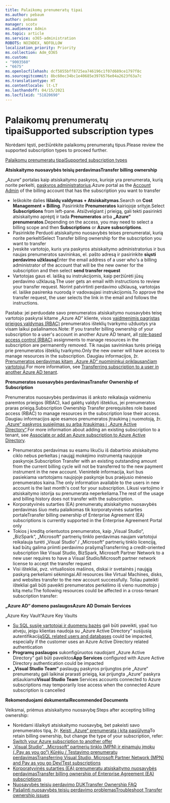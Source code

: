 ```yaml
---
title: Palaikomų prenumeratų tipai
ms.author: pebaum
author: pebaum
manager: scotv
ms.audience: Admin
ms.topic: article
ms.service: o365-administration
ROBOTS: NOINDEX, NOFOLLOW
localization_priority: Priority
ms.collection: Adm_O365
ms.custom:
- "9003560"
- "6675"
ms.openlocfilehash: dcf5855bff8725ea746196c1f07d689ce1797f8c
ms.sourcegitcommit: 8bc60ec34bc1e40685e3976576e04a2623f63a7c
ms.translationtype: HT
ms.contentlocale: lt-LT
ms.lasthandoff: 04/15/2021
ms.locfileid: "51820690"
---
```

# <a name="supported-subscription-types"></a><span data-ttu-id="96bfb-102">Palaikomų prenumeratų tipai</span><span class="sxs-lookup"><span data-stu-id="96bfb-102">Supported subscription types</span></span>

<span data-ttu-id="96bfb-103">Norėdami tęsti, peržiūrėkite palaikomų prenumeratų tipus.</span><span class="sxs-lookup"><span data-stu-id="96bfb-103">Please review the supported subscription types to proceed further.</span></span>

[<span data-ttu-id="96bfb-104">Palaikomų prenumeratų tipai</span><span class="sxs-lookup"><span data-stu-id="96bfb-104">Supported subscription types</span></span>](https://docs.microsoft.com/azure/billing/billing-subscription-transfer?WT.mc_id=Portal-Microsoft_Azure_Support#supported-subscription-types)

<span data-ttu-id="96bfb-105">**Atsiskaitymo nuosavybės teisių perdavimas**</span><span class="sxs-lookup"><span data-stu-id="96bfb-105">**Transfer billing ownership**</span></span>

<span data-ttu-id="96bfb-106">„Azure“ portalas kaip atsiskaitymo paskyros, kurioje yra prenumerata, kurią norite perkelti, [paskyros administratorius](https://ms.portal.azure.com/).</span><span class="sxs-lookup"><span data-stu-id="96bfb-106">Azure portal as the [Account Admin](https://ms.portal.azure.com/) of the billing account that has the subscription you want to transfer</span></span>

- <span data-ttu-id="96bfb-107">Ieškokite dalies **Išlaidų valdymas + Atsiskaitymas**.</span><span class="sxs-lookup"><span data-stu-id="96bfb-107">Search on **Cost Management + Billing**.</span></span> <span data-ttu-id="96bfb-108">Pasirinkite **Prenumeratos** kairiojoje srityje.</span><span class="sxs-lookup"><span data-stu-id="96bfb-108">Select **Subscriptions** from left-pane.</span></span> <span data-ttu-id="96bfb-109">Atsižvelgiant į prieigą, gali tekti pasirinkti atsiskaitymo aprėptį ir tada **Prenumeratos** arba **„Azure“ prenumeratos**.</span><span class="sxs-lookup"><span data-stu-id="96bfb-109">Depending on the access, you may need to select a billing scope and then **Subscriptions** or **Azure subscriptions**.</span></span>
- <span data-ttu-id="96bfb-110">Pasirinkite Perduoti atsiskaitymo nuosavybės teises prenumeratai, kurią norite perkelti</span><span class="sxs-lookup"><span data-stu-id="96bfb-110">Select Transfer billing ownership for the subscription you want to transfer</span></span>
- <span data-ttu-id="96bfb-111">Įveskite vartotojo, kuris yra paskyros atsiskaitymo administratorius ir bus naujas prenumeratos savininkas, el. pašto adresą ir pasirinkite **siųsti perdavimo užklausą**</span><span class="sxs-lookup"><span data-stu-id="96bfb-111">Enter the email address of a user who's a billing administrator of the account that will be the new owner for the subscription and then select **send transfer request**</span></span>
- <span data-ttu-id="96bfb-112">Vartotojas gaus el. laišką su instrukcijomis, kaip peržiūrėti jūsų perdavimo užklausą.</span><span class="sxs-lookup"><span data-stu-id="96bfb-112">The user gets an email with instructions to review your transfer request.</span></span> <span data-ttu-id="96bfb-113">Norint patvirtinti perdavimo užklausą, vartotojas el. laiške pasirenka nuorodą ir vadovaujasi instrukcijomis.</span><span class="sxs-lookup"><span data-stu-id="96bfb-113">To approve the transfer request, the user selects the link in the email and follows the instructions.</span></span>

<span data-ttu-id="96bfb-114">Pastaba: jei perduodate savo prenumeratos atsiskaitymo nuosavybės teisę vartotojo paskyrai kitame „Azure AD“ kliente, visos [vaidmenimis pagrįstas prieigos valdymas (RBAC)](https://docs.microsoft.com/azure/role-based-access-control/overview?WT.mc_id=Portal-Microsoft_Azure_Support) prenumeratos išteklių tvarkymo užduotys yra visam laikui pašalinamos.</span><span class="sxs-lookup"><span data-stu-id="96bfb-114">Note: If you transfer billing ownership of your subscription to a user's account in another Azure AD tenant, all [role-based access control (RBAC)](https://docs.microsoft.com/azure/role-based-access-control/overview?WT.mc_id=Portal-Microsoft_Azure_Support) assignments to manage resources in the subscription are permanently removed.</span></span> <span data-ttu-id="96bfb-115">Tik naujas savininkas turės prieigą prie prenumeratos išteklių tvarkymo.</span><span class="sxs-lookup"><span data-stu-id="96bfb-115">Only the new owner will have access to manage resources in the subscription.</span></span> <span data-ttu-id="96bfb-116">Daugiau informacijos, žr. [Prenumeratos perdavimas kitam „Azure AD“ nuomininkui priklausančiam vartotojui](https://docs.microsoft.com/azure/active-directory/managed-identities-azure-resources/known-issues?WT.mc_id=Portal-Microsoft_Azure_Support).</span><span class="sxs-lookup"><span data-stu-id="96bfb-116">For more information, see [Transferring subscription to a user in another Azure AD tenant](https://docs.microsoft.com/azure/active-directory/managed-identities-azure-resources/known-issues?WT.mc_id=Portal-Microsoft_Azure_Support).</span></span>

<span data-ttu-id="96bfb-117">**Prenumeratos nuosavybės perdavimas**</span><span class="sxs-lookup"><span data-stu-id="96bfb-117">**Transfer Ownership of Subscription**</span></span>

<span data-ttu-id="96bfb-118">Prenumeratos nuosavybės perdavimas iš anksto reikalauja vaidmeniu paremtos prieigos (RBAC), kad galėtų valdyti išteklius, jei prenumeratos praras prieigą.</span><span class="sxs-lookup"><span data-stu-id="96bfb-118">Subscription Ownership Transfer prerequisites role based access (RBAC) to manage resources in the subscription lose their access.</span></span> <span data-ttu-id="96bfb-119">Daugiau informacijos apie esamos prenumeratos įtraukimą į nuomotoją, žr. [„Azure“ paskyros susiejimas su arba įtraukimas į „Azure Active Directory“](https://docs.microsoft.com/azure/active-directory/fundamentals/active-directory-how-subscriptions-associated-directory?WT.mc_id=Portal-Microsoft_Azure_Support).</span><span class="sxs-lookup"><span data-stu-id="96bfb-119">For more information about adding an existing subscription to a tenant, see [Associate or add an Azure subscription to Azure Active Directory](https://docs.microsoft.com/azure/active-directory/fundamentals/active-directory-how-subscriptions-associated-directory?WT.mc_id=Portal-Microsoft_Azure_Support).</span></span>

- <span data-ttu-id="96bfb-120">Prenumeratos perdavimas su esamu likučiu iš dabartinio atsiskaitymo ciklo nebus perkeltas į naująjį mokėjimo instrumentą naujojoje paskyroje.</span><span class="sxs-lookup"><span data-stu-id="96bfb-120">Subscription Transfer with an existing outstanding amount from the current billing cycle will not be transferred to the new payment instrument in the new account.</span></span> <span data-ttu-id="96bfb-121">Vienintelė informacija, kuri bus pasiekiama vartotojams naujojoje paskyroje bus praėjusio mėnesio prenumeratos kaina.</span><span class="sxs-lookup"><span data-stu-id="96bfb-121">The only information available to the users in new account is the last month's cost for your subscription.</span></span> <span data-ttu-id="96bfb-122">Likusi vartojimo ir atsiskaitymo istorija su prenumerata neperkeliama.</span><span class="sxs-lookup"><span data-stu-id="96bfb-122">The rest of the usage and billing history does not transfer with the subscription.</span></span>
- <span data-ttu-id="96bfb-123">Korporatyvinės sutarties (EA) prenumeratų atsiskaitymo nuosavybės perdavimas šiuo metu palaikomas tik korporatyvinės sutarties portale</span><span class="sxs-lookup"><span data-stu-id="96bfb-123">Transfer billing ownership of Enterprise Agreement (EA) subscriptions is currently supported in the Enterprise Agreement Portal only</span></span>
- <span data-ttu-id="96bfb-124">Tokios į kreditą orientuotos prenumeratos, kaip „Visual Studio“, „BizSpark“, „Microsoft“ partnerių tinklo perdavimas naujam vartotojui reikalauja turėti „Visual Studio“ / „Microsoft“ partnerių tinklo licenciją, kad būtų galima priimti perdavimo prašymą</span><span class="sxs-lookup"><span data-stu-id="96bfb-124">Transferring a credit-oriented subscription like Visual Studio, BizSpark, Microsoft Partner Network to a new user requires to have a Visual Studio/Microsoft partner network license to accept the transfer request</span></span>
- <span data-ttu-id="96bfb-125">Visi ištekliai, pvz. virtualiosios mašinos, diskai ir svetainės į naująją paskyrą perkeliami sėkmingai.</span><span class="sxs-lookup"><span data-stu-id="96bfb-125">All resources like Virtual Machines, disks, and websites transfer to the new account successfully.</span></span> <span data-ttu-id="96bfb-126">Toliau pateikti ištekliai gali būti paveikti prenumeratos perkėlimo iš vieno nuomotojo į kitą metu:</span><span class="sxs-lookup"><span data-stu-id="96bfb-126">The following resources could be affected in a cross-tenant subscription transfer:</span></span>

<span data-ttu-id="96bfb-127">**„Azure AD“ domeno paslaugos**</span><span class="sxs-lookup"><span data-stu-id="96bfb-127">**Azure AD Domain Services**</span></span>

<span data-ttu-id="96bfb-128">„Azure Key Vault“</span><span class="sxs-lookup"><span data-stu-id="96bfb-128">Azure Key Vaults</span></span>

- <span data-ttu-id="96bfb-129">[Su SQL susiję vartotojai ir duomenų bazės](https://docs.microsoft.com/azure/sql-database/sql-database-aad-authentication-configure?WT.mc_id=Portal-Microsoft_Azure_Support) gali būti paveikti, ypač tuo atveju, jeigu klientas naudoja su „Azure Active Directory“ susijusią autentifikaciją</span><span class="sxs-lookup"><span data-stu-id="96bfb-129">[SQL related users and databases](https://docs.microsoft.com/azure/sql-database/sql-database-aad-authentication-configure?WT.mc_id=Portal-Microsoft_Azure_Support) could be impacted, especially if the customer uses an Azure Active Directory related authentication</span></span>
- <span data-ttu-id="96bfb-130">**Programų paslaugos** sukonfigūruotos naudojant „Azure Active Directory“ gali būti paveiktos</span><span class="sxs-lookup"><span data-stu-id="96bfb-130">**App Services** configured with Azure Active Directory authentication could be impacted</span></span>
- <span data-ttu-id="96bfb-131">**„Visual Studio Team“** paslaugų paskyros prijungtos prie „Azure“ prenumeratų gali laikinai prarasti prieigą, kai prijungta „Azure“ paskyra atšaukiama</span><span class="sxs-lookup"><span data-stu-id="96bfb-131">**Visual Studio Team** Services accounts connected to Azure subscriptions may temporarily lose access when the connected Azure subscription is cancelled</span></span>

<span data-ttu-id="96bfb-132">**Rekomenduojami dokumentai**</span><span class="sxs-lookup"><span data-stu-id="96bfb-132">**Recommended Documents**</span></span>

<span data-ttu-id="96bfb-133">Veiksmai, priėmus atsiskaitymo nuosavybę:</span><span class="sxs-lookup"><span data-stu-id="96bfb-133">Steps after accepting billing ownership:</span></span>

- <span data-ttu-id="96bfb-134">Norėdami išlaikyti atsiskaitymo nuosavybę, bet pakeisti savo prenumeratos tipą, žr. [Keisti „Azure“ prenumeratą į kitą pasiūlymą](https://docs.microsoft.com/azure/billing/billing-how-to-switch-azure-offer?WT.mc_id=Portal-Microsoft_Azure_Support)</span><span class="sxs-lookup"><span data-stu-id="96bfb-134">To retain billing ownership, but change the type of your subscription, refer: [Switch your Azure subscription to another offer](https://docs.microsoft.com/azure/billing/billing-how-to-switch-azure-offer?WT.mc_id=Portal-Microsoft_Azure_Support)</span></span>
- [<span data-ttu-id="96bfb-135">„Visual Studio“, „Microsoft“ partnerių tinklo (MPN) ir einamųjų įmokų („Pay as you go“) Kūrėjų / Testavimo prenumeratų perdavimas</span><span class="sxs-lookup"><span data-stu-id="96bfb-135">Transferring Visual Studio, Microsoft Partner Network (MPN) and Pay as you go Dev/Test subscriptions</span></span>](https://docs.microsoft.com/azure/billing/billing-subscription-transfer?WT.mc_id=Portal-Microsoft_Azure_Support#transferring-visual-studio-microsoft-partner-network-mpn-and-pay-as-you-go-devtest-subscriptions)
- [<span data-ttu-id="96bfb-136">Korporatyvinės sutarties (EA) prenumeratų atsiskaitymo nuosavybės perdavimas</span><span class="sxs-lookup"><span data-stu-id="96bfb-136">Transfer billing ownership of Enterprise Agreement (EA) subscriptions</span></span>](https://docs.microsoft.com/azure/billing/billing-subscription-transfer?WT.mc_id=Portal-Microsoft_Azure_Support#transfer-billing-ownership-of-enterprise-agreement-ea-subscriptions)
- [<span data-ttu-id="96bfb-137">Nuosavybės teisių perdavimo DUK</span><span class="sxs-lookup"><span data-stu-id="96bfb-137">Transfer Ownership FAQ</span></span>](https://docs.microsoft.com/azure/billing/billing-subscription-transfer?WT.mc_id=Portal-Microsoft_Azure_Support#frequently-asked-questions-faq-for-senders)
- [<span data-ttu-id="96bfb-138">Pašalinti nuosavybės teisių perdavimo problemas</span><span class="sxs-lookup"><span data-stu-id="96bfb-138">Troubleshoot Transfer ownership issues</span></span>](https://docs.microsoft.com/azure/billing/billing-subscription-transfer?WT.mc_id=Portal-Microsoft_Azure_Support#troubleshooting)